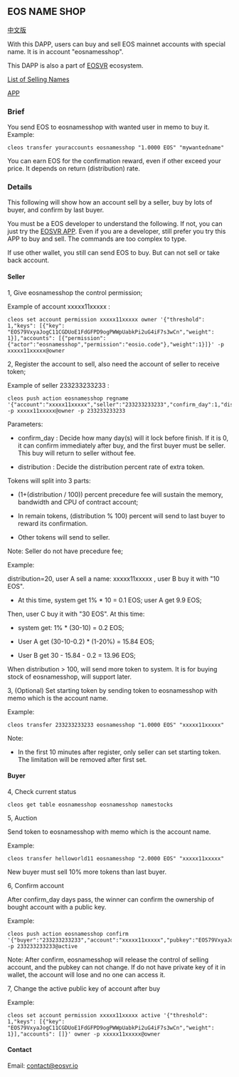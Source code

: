 ## EOS NAME SHOP

[中文版](README-cn.md)

With this DAPP, users can buy and sell EOS mainnet accounts with special name. It is in account "eosnamesshop".

This DAPP is also a part of [EOSVR](https://github.com/EOSVR/EOSVR/blob/master/README.md) ecosystem.

[List of Selling Names](http://eosnames.shop/) 

[APP](https://github.com/EOSVR/EOSVR/blob/master/wallet.md)

### Brief

You send EOS to eosnamesshop with wanted user in memo to buy it. Example: 

```
cleos transfer youraccounts eosnamesshop "1.0000 EOS" "mywantedname"
```

You can earn EOS for the confirmation reward, even if other exceed your price. It depends on return (distribution) rate.


### Details

This following will show how an account sell by a seller, buy by lots of buyer, and confirm by last buyer.

You must be a EOS developer to understand the following. If not, you can just try the [EOSVR APP](https://github.com/EOSVR/EOSVR/blob/master/wallet.md). Even if you are a developer, still prefer you try this APP to buy and sell. The commands are too complex to type.

If use other wallet, you still can send EOS to buy. But can not sell or take back account.

#### Seller

1, Give eosnamesshop the control permission;

Example of account xxxxx11xxxxx :

```
cleos set account permission xxxxx11xxxxx owner '{"threshold": 1,"keys": [{"key": "EOS79VxyaJogC11CGDUoE1FdGFPD9ogPWWpUabkPi2uG4iF7s3wCn","weight": 1}],"accounts": [{"permission":{"actor":"eosnamesshop","permission":"eosio.code"},"weight":1}]}' -p xxxxx11xxxxx@owner
```


2, Register the account to sell, also need the account of seller to receive token;

Example of seller 233233233233 :

```
cleos push action eosnamesshop regname '{"account":"xxxxx11xxxxx","seller":"233233233233","confirm_day":1,"distribution":20}' -p xxxxx11xxxxx@owner -p 233233233233
```

Parameters:

- confirm_day : Decide how many day(s) will it lock before finish. If it is 0, it can confirm immediately after buy, and the first buyer must be seller. This buy will return to seller without fee.

- distribution : Decide the distribution percent rate of extra token. 


Tokens will split into 3 parts:

- (1+(distribution / 100)) percent precedure fee will sustain the memory, bandwidth and CPU of contract account;

- In remain tokens, (distribution % 100) percent will send to last buyer to reward its confirmation. 

- Other tokens will send to seller.

Note: Seller do not have precedure fee;


Example: 

distribution=20, user A sell a name: xxxxx11xxxxx , user B buy it with "10 EOS". 

- At this time, system get 1% * 10 = 0.1 EOS; user A get 9.9 EOS;

Then, user C buy it with "30 EOS". At this time:

- system get: 1% * (30-10) = 0.2 EOS; 

- User A get (30-10-0.2) * (1-20%) = 15.84 EOS;

- User B get 30 - 15.84 - 0.2 = 13.96 EOS;


When distribution > 100, will send more token to system. It is for buying stock of eosnamesshop, will support later.


3, (Optional) Set starting token by sending token to eosnamesshop with memo which is the account name.

Example:

```
cleos transfer 233233233233 eosnamesshop "1.0000 EOS" "xxxxx11xxxxx"
```

Note:

- In the first 10 minutes after register, only seller can set starting token. The limitation will be removed after first set.


#### Buyer


4, Check current status

```
cleos get table eosnamesshop eosnamesshop namestocks
```

5, Auction

Send token to eosnamesshop with memo which is the account name.

Example:

```
cleos transfer helloworld11 eosnamesshop "2.0000 EOS" "xxxxx11xxxxx"
```

New buyer must sell 10% more tokens than last buyer.


6, Confirm account

After confirm_day days pass, the winner can confirm the ownership of bought account with a public key.

Example:

```
cleos push action eosnamesshop confirm '{"buyer":"233233233233","account":"xxxxx11xxxxx","pubkey":"EOS79VxyaJogC11CGDUoE1FdGFPD9ogPWWpUabkPi2uG4iF7s3wCn"}' -p 233233233233@active
```

Note: After confirm, eosnamesshop will release the control of selling account, and the pubkey can not change. If do not have private key of it in wallet, the account will lose and no one can access it.


7, Change the active public key of account after buy

Example:

```
cleos set account permission xxxxx11xxxxx active '{"threshold": 1,"keys": [{"key": "EOS79VxyaJogC11CGDUoE1FdGFPD9ogPWWpUabkPi2uG4iF7s3wCn","weight": 1}],"accounts": []}' owner -p xxxxx11xxxxx@owner
```

#### Contact

Email: contact@eosvr.io
